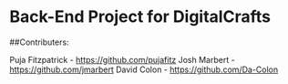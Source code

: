 # Back-End Project for DigitalCrafts 

<!-- INSERT STILL/gif of project -->

<!-- ADD DESCRIPTION OF APP -->



##Contributers:

Puja Fitzpatrick - https://github.com/pujafitz
Josh Marbert - https://github.com/jmarbert
David Colon - https://github.com/Da-Colon
